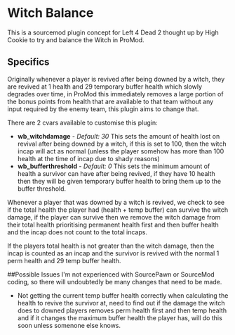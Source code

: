 # Witch Balance
This is a sourcemod plugin concept for Left 4 Dead 2 thought up by High Cookie to try and balance the Witch in ProMod.

## Specifics
Originally whenever a player is revived after being downed by a witch, they are revived at 1 health and 29 temporary buffer health which slowly degrades over time, in ProMod this immediately removes a large portion of the bonus points from health that are available to that team without any input required by the enemy team, this plugin aims to change that.

There are 2 cvars available to customise this plugin:
* **wb_witchdamage** - *Default: 30* This sets the amount of health lost on revival after being downed by a witch, if this is set to 100, then the witch incap will act as normal (unless the player somehow has more than 100 health at the time of incap due to shady reasons)
* **wb_bufferthreshold** - *Default: 0* This sets the minimum amount of health a survivor can have after being revived, if they have 10 health then they will be given temporary buffer health to bring them up to the buffer threshold.

Whenever a player that was downed by a witch is revived, we check to see if the total health the player had (health + temp buffer) can survive the witch damage, if the player can survive then we remove the witch damage from their total health prioritising permanent health first and then buffer health and the incap does not count to the total incaps.

If the players total health is not greater than the witch damage, then the incap is counted as an incap and the survivor is revived with the normal 1 perm health and 29 temp buffer health.

##Possible Issues
I'm not experienced with SourcePawn or SourceMod coding, so there will undoubtedly be many changes that need to be made.

* Not getting the current temp buffer health correctly when calculating the health to revive the survivor at, need to find out if the damage the witch does to downed players removes perm health first and then temp health and if it changes the maximum buffer health the player has, will do this soon unless somenone else knows.
